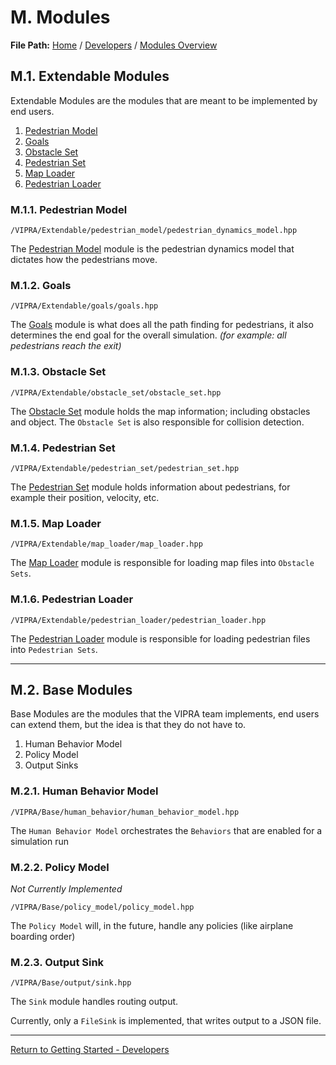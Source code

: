 # M. Modules

**File Path:** [Home](../MainPage.md) / [Developers](Developers.md) / [Modules Overview](ModulesOverview.md)

## M.1. Extendable Modules

Extendable Modules are the modules that are meant to be implemented by end users.

1. [Pedestrian Model](Modules/Pedestrian_Model.md)
2. [Goals](Modules/Goals.md)
3. [Obstacle Set](Modules/Obstalce_Set.md)
4. [Pedestrian Set](Modules/Pedestrian_Set.md)
5. [Map Loader](Modules/Map_Loader.md)
6. [Pedestrian Loader](Modules/Pedestrian_Loader.md)


### M.1.1. Pedestrian Model

`/VIPRA/Extendable/pedestrian_model/pedestrian_dynamics_model.hpp`

The [Pedestrian Model](PedestrianModel.md) module is the pedestrian dynamics model that dictates how the pedestrians move.

### M.1.2. Goals

`/VIPRA/Extendable/goals/goals.hpp`

The [Goals](Goals.md) module is what does all the path finding for pedestrians, it also determines the end goal for the overall simulation. *(for example: all pedestrians reach the exit)*

### M.1.3. Obstacle Set

`/VIPRA/Extendable/obstacle_set/obstacle_set.hpp`

The [Obstacle Set](Obstacle.md) module holds the map information; including obstacles and object. The `Obstacle Set` is also responsible for collision detection.

### M.1.4. Pedestrian Set

`/VIPRA/Extendable/pedestrian_set/pedestrian_set.hpp`

The [Pedestrian Set](PedestrianSet.md) module holds information about pedestrians, for example their position, velocity, etc.

### M.1.5. Map Loader

`/VIPRA/Extendable/map_loader/map_loader.hpp`

The [Map Loader](Map_Loader.md) module is responsible for loading map files into `Obstacle Sets`.

### M.1.6. Pedestrian Loader

`/VIPRA/Extendable/pedestrian_loader/pedestrian_loader.hpp`

The [Pedestrian Loader](PedestrianLoader.md) module is responsible for loading pedestrian files into `Pedestrian Sets`.

---
## M.2. Base Modules

Base Modules are the modules that the VIPRA team implements, end users can extend them, but the idea is that they do not have to.

1. Human Behavior Model
2. Policy Model
3. Output Sinks

### M.2.1. Human Behavior Model

`/VIPRA/Base/human_behavior/human_behavior_model.hpp`

The `Human Behavior Model` orchestrates the `Behaviors` that are enabled for a simulation run 

### M.2.2. Policy Model
*Not Currently Implemented*

`/VIPRA/Base/policy_model/policy_model.hpp`

The `Policy Model` will, in the future, handle any policies (like airplane boarding order)

### M.2.3. Output Sink

`/VIPRA/Base/output/sink.hpp`

The `Sink` module handles routing output.

Currently, only a `FileSink` is implemented, that writes output to a JSON file.

---

[Return to Getting Started - Developers](../Developers.md)
